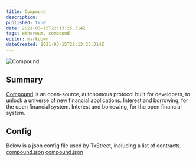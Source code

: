 ```yaml
---
title: Compound
description:
published: true
date: 2021-03-15T22:13:25.314Z
tags: ethereum, compound
editor: markdown
dateCreated: 2021-03-15T22:13:25.314Z
---
```


![Compound](https://txstreet.com/static/img/singles/house_logos/compound.png)

## Summary

<a href="https://compound.finance" target="_blank">Compound</a> is an open-source, autonomous protocol built for developers, to unlock a universe of new financial applications. Interest and borrowing, for the open financial system. Interest and borrowing, for the open financial system.

## Config

Below is a json config file used by TxStreet, including a list of contracts. [compound.json](/ethereum/houses/compound.json) [compound.json](/ethereum/houses/compound.json)